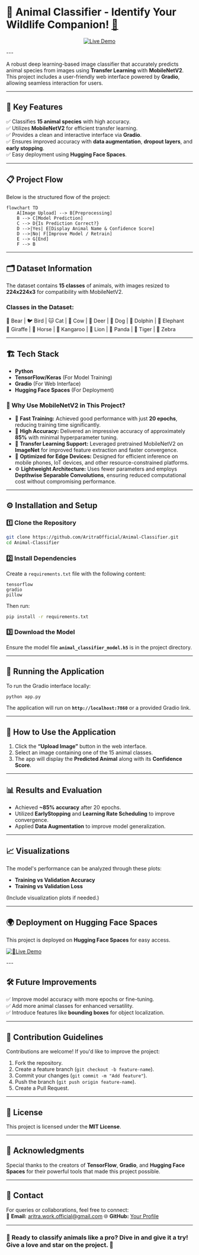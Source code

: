 # 🐾 Animal Classifier - Identify Your Wildlife Companion! [👀](https://aritramofficial-animal-classifier.hf.space/) 
<p align="center">
  <a href="https://aritramofficial-animal-classifier.hf.space/" target="_blank">
    <img src="https://img.shields.io/badge/-🚀 Live%20Demo-000000?style=for-the-badge&logo=firefox&logoColor=white&labelColor=00C853&color=000000" alt="Live Demo">
  </a>
</p>
---

A robust deep learning-based image classifier that accurately predicts animal species from images using **Transfer Learning** with **MobileNetV2**. This project includes a user-friendly web interface powered by **Gradio**, allowing seamless interaction for users.  

---

## 🚀 Key Features  
✅ Classifies **15 animal species** with high accuracy.  
✅ Utilizes **MobileNetV2** for efficient transfer learning.  
✅ Provides a clean and interactive interface via **Gradio**.  
✅ Ensures improved accuracy with **data augmentation**, **dropout layers**, and **early stopping**.  
✅ Easy deployment using **Hugging Face Spaces**.  

---

## 📋 Project Flow  
Below is the structured flow of the project:  

```mermaid
flowchart TD
    A[Image Upload] --> B[Preprocessing]
    B --> C[Model Prediction]
    C --> D{Is Prediction Correct?}
    D -->|Yes| E[Display Animal Name & Confidence Score]
    D -->|No| F[Improve Model / Retrain]
    E --> G[End]
    F --> B
```

---

## 🗂️ Dataset Information  
The dataset contains **15 classes** of animals, with images resized to **224x224x3** for compatibility with MobileNetV2.  

### **Classes in the Dataset:**  
🐻 Bear | 🐦 Bird | 🐱 Cat | 🐄 Cow | 🦌 Deer | 🐶 Dog | 🐬 Dolphin | 🐘 Elephant  
🦒 Giraffe | 🐎 Horse | 🦘 Kangaroo | 🦁 Lion | 🐼 Panda | 🐯 Tiger | 🦓 Zebra  

---

## 🏗️ Tech Stack  
- **Python**  
- **TensorFlow/Keras** (For Model Training)  
- **Gradio** (For Web Interface)  
- **Hugging Face Spaces** (For Deployment)  

### **🔎 Why Use MobileNetV2 in This Project?**  

- 🚀 **Fast Training:** Achieved good performance with just **20 epochs**, reducing training time significantly.  
- 🎯 **High Accuracy:** Delivered an impressive accuracy of approximately **85%** with minimal hyperparameter tuning.  
- 🔄 **Transfer Learning Support:** Leveraged pretrained MobileNetV2 on **ImageNet** for improved feature extraction and faster convergence.  
- 📱 **Optimized for Edge Devices:** Designed for efficient inference on mobile phones, IoT devices, and other resource-constrained platforms.  
- ⚙️ **Lightweight Architecture:** Uses fewer parameters and employs **Depthwise Separable Convolutions**, ensuring reduced computational cost without compromising performance.
---

## ⚙️ Installation and Setup  
### 1️⃣ **Clone the Repository**
```bash
git clone https://github.com/AritraOfficial/Animal-Classifier.git
cd Animal-Classifier
```

### 2️⃣ **Install Dependencies**  
Create a `requirements.txt` file with the following content:  
```
tensorflow
gradio
pillow
```

Then run:  
```bash
pip install -r requirements.txt
```

### 3️⃣ **Download the Model**  
Ensure the model file **`animal_classifier_model.h5`** is in the project directory.

---

## 🚀 Running the Application  
To run the Gradio interface locally:  
```bash
python app.py
```

The application will run on **`http://localhost:7860`** or a provided Gradio link.  

---

## 🧪 How to Use the Application  
1. Click the **“Upload Image”** button in the web interface.  
2. Select an image containing one of the 15 animal classes.  
3. The app will display the **Predicted Animal** along with its **Confidence Score**.  

---

## 📊 Results and Evaluation  
- Achieved **~85% accuracy** after 20 epochs.  
- Utilized **EarlyStopping** and **Learning Rate Scheduling** to improve convergence.  
- Applied **Data Augmentation** to improve model generalization.  

---

## 📈 Visualizations  
The model's performance can be analyzed through these plots:  

- **Training vs Validation Accuracy**  
- **Training vs Validation Loss**  

(Include visualization plots if needed.)

---

## 🌍 Deployment on Hugging Face Spaces  
This project is deployed on **Hugging Face Spaces** for easy access.  
<p align="left">
  <a href="https://aritramofficial-animal-classifier.hf.space/" target="_blank">
    <img src="https://img.shields.io/badge/🚀 Live%20Demo-%2300C853?style=for-the-badge&logo=firefox&logoColor=white" alt="🔗Live Demo">
  </a>
</p>
---

## 🛠️ Future Improvements  
✅ Improve model accuracy with more epochs or fine-tuning.  
✅ Add more animal classes for enhanced versatility.  
✅ Introduce features like **bounding boxes** for object localization.  

---

## 🤝 Contribution Guidelines  
Contributions are welcome! If you'd like to improve the project:  
1. Fork the repository.  
2. Create a feature branch (`git checkout -b feature-name`).  
3. Commit your changes (`git commit -m "Add feature"`).  
4. Push the branch (`git push origin feature-name`).  
5. Create a Pull Request.  

---

## 📜 License  
This project is licensed under the **MIT License**.  

---

## 🙌 Acknowledgments  
Special thanks to the creators of **TensorFlow**, **Gradio**, and **Hugging Face Spaces** for their powerful tools that made this project possible.  

---

## 📧 Contact  
For queries or collaborations, feel free to connect:  
📩 **Email:** aritra.work.official@gmail.com
🌐 **GitHub:** [Your Profile](https://github.com/AritraOfficial)  

---

### 🚀 **Ready to classify animals like a pro? Dive in and give it a try! Give a love and star on the project.** 🐾
